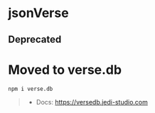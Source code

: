 # jsonVerse

## Deprecated

# Moved to verse.db

```console
npm i verse.db
```

> - Docs:
https://versedb.jedi-studio.com
